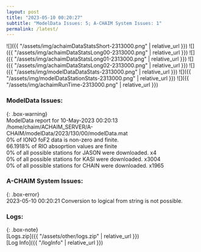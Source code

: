 ```yaml
---
layout: post
title: "2023-05-10 00:20:27"
subtitle: "ModelData Issues: 5; A-CHAIM System Issues: 1"
permalink: /latest/
---
```


![]({{ "/assets/img/achaimDataStatsShort-2313000.png" | relative_url }})
![]({{ "/assets/img/achaimDataStatsLong00-2313000.png" | relative_url }})
![]({{ "/assets/img/achaimDataStatsLong01-2313000.png" | relative_url }})
![]({{ "/assets/img/achaimDataStatsLong02-2313000.png" | relative_url }})
![]({{ "/assets/img/modelDataDataStats-2313000.png" | relative_url }})
![]({{ "/assets/img/modelDataStationStats-2313000.png" | relative_url }})
![]({{ "/assets/img/achaimRunTime-2313000.png" | relative_url }})


### ModelData Issues:  
  
{: .box-warning}  
 ModelData report for 10-May-2023 00:20:13   
 /home/chaim/ACHAIM_SERVER/A-CHAIM/modelData/2023/130/00/modelData.mat   
 0% of IONO foF2 data is non-zero and finite.   
 66.1918% of RIO absoprtion values are finite   
 0% of all possible stations for JASON were downloaded. x4   
 0% of all possible stations for KASI were downloaded. x3004   
 0% of all possible stations for CHAIN were downloaded. x1965   
  
### A-CHAIM System Issues:  
  
{: .box-error}  
2023-05-10 00:20:21 Conversion to logical from string is not possible.  

### Logs:  
  
{: .box-note}  
[Logs.zip]({{ "/assets/other/logs.zip" | relative_url }})  
[Log Info]({{ "/logInfo" | relative_url }})  
